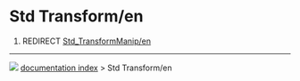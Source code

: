 # Std Transform/en
1.  REDIRECT [Std_TransformManip/en](Std_TransformManip/en.md)



---
![](images/Right_arrow.png) [documentation index](../README.md) > Std Transform/en
